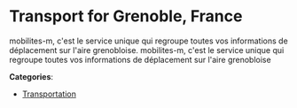 # Transport for Grenoble, France


mobilites-m, c'est le service unique qui regroupe toutes vos informations de déplacement sur l'aire grenobloise.  mobilites-m, c'est le service unique qui regroupe toutes vos informations de déplacement sur l'aire grenobloise



**Categories**:

- [Transportation](https://github.com/apis-list/apis-list#transportation)



